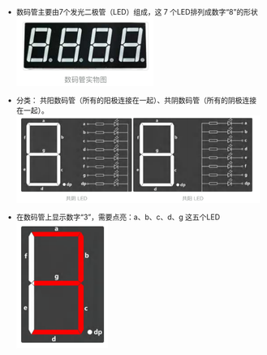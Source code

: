 - 数码管主要由7个发光⼆极管（LED）组成，这 7 个LED排列成数字“8”的形状
![](../photo/Pasted%20image%2020250802110933.png)

- 分类： 共阳数码管（所有的阳极连接在⼀起）、共阴数码管（所有的阴极连接在⼀起）。
![](../photo/Pasted%20image%2020250802111012.png)

- 在数码管上显示数字“3”，需要点亮：a、b、c、d、g 这五个LED
![](../photo/Pasted%20image%2020250802111049.png)

